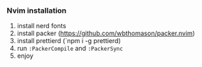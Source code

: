 ### Nvim installation

1. install nerd fonts
2. install packer (https://github.com/wbthomason/packer.nvim)
3. install prettierd (`npm i -g prettierd)
4. run `:PackerCompile` and `:PackerSync`
5. enjoy



